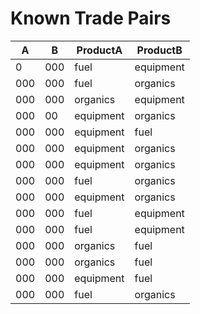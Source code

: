 Known Trade Pairs
=============================================
| A     | B     | ProductA    | ProductB    |
|-------|-------|-------------|-------------|
| 0     | 000   | fuel        | equipment   |
| 000   | 000   | fuel        | organics    |
| 000   | 000   | organics    | equipment   |
| 000   | 00    | equipment   | organics    |
| 000   | 000   | equipment   | fuel        |
| 000   | 000   | equipment   | organics    |
| 000   | 000   | equipment   | organics    |
| 000   | 000   | fuel        | organics    |
| 000   | 000   | equipment   | organics    |
| 000   | 000   | fuel        | equipment   |
| 000   | 000   | fuel        | equipment   |
| 000   | 000   | organics    | fuel        |
| 000   | 000   | organics    | fuel        |
| 000   | 000   | equipment   | fuel        |
| 000   | 000   | fuel        | organics    |
